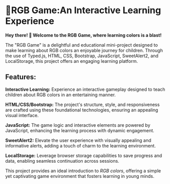 # 🎨RGB Game:An Interactive Learning Experience
**Hey there! 👋 Welcome to the RGB Game, where learning colors is a blast!**

The "RGB Game" is a delightful and educational mini-project designed to make learning about RGB colors an enjoyable journey for children. Through the use of Typed.js, HTML, CSS, Bootstrap, JavaScript, SweetAlert2, and LocalStorage, this project offers an engaging learning platform.

## Features:

**Interactive Learning:** Experience an interactive gameplay designed to teach children about RGB colors in an entertaining manner.

**HTML/CSS/Bootstrap:** The project's structure, style, and responsiveness are crafted using these foundational technologies, ensuring an appealing visual interface.

**JavaScript:** The game logic and interactive elements are powered by JavaScript, enhancing the learning process with dynamic engagement.

**SweetAlert2:** Elevate the user experience with visually appealing and informative alerts, adding a touch of charm to the learning environment.

**LocalStorage:** Leverage browser storage capabilities to save progress and data, enabling seamless continuation across sessions.

This project provides an ideal introduction to *RGB colors*, offering a simple yet captivating game environment that fosters learning in young minds.


